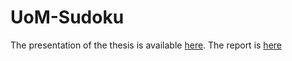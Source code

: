 # UoM-Sudoku
The presentation of the thesis is available [here](https://www.youtube.com/watch?v=7CTbrR_3XPg).
The report is [here](docs/thesis.pdf)
